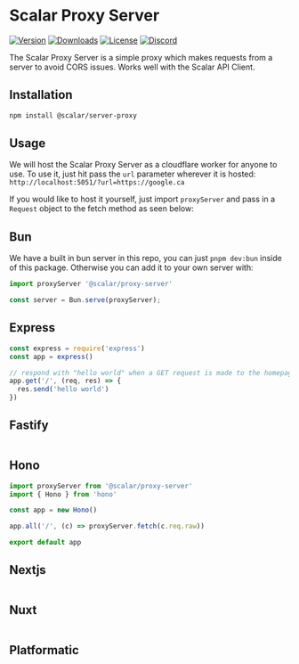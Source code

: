 # Scalar Proxy Server

[![Version](https://img.shields.io/npm/v/%40scalar/proxy-server)](https://www.npmjs.com/package/@scalar/proxy-server)
[![Downloads](https://img.shields.io/npm/dm/%40scalar/proxy-server)](https://www.npmjs.com/package/@scalar/proxy-server)
[![License](https://img.shields.io/npm/l/%40scalar%2Fproxy-server)](https://www.npmjs.com/package/@scalar/proxy-server)
[![Discord](https://img.shields.io/discord/1135330207960678410?style=flat&color=5865F2)](https://discord.gg/8HeZcRGPFS)

The Scalar Proxy Server is a simple proxy which makes requests from a server to avoid CORS issues.
Works well with the Scalar API Client.

## Installation

```bash
npm install @scalar/server-proxy
```

## Usage

We will host the Scalar Proxy Server as a cloudflare worker for anyone to use.
To use it, just hit pass the `url` parameter wherever it is hosted:
`http://localhost:5051/?url=https://google.ca`

If you would like to host it yourself, just import `proxyServer` and pass in a `Request` object
to the fetch method as seen below:

## Bun

We have a built in bun server in this repo, you can just `pnpm dev:bun` inside of this package.
Otherwise you can add it to your own server with:

```ts
import proxyServer '@scalar/proxy-server'

const server = Bun.serve(proxyServer);
```

## Express

```ts
const express = require('express')
const app = express()

// respond with "hello world" when a GET request is made to the homepage
app.get('/', (req, res) => {
  res.send('hello world')
})
```

## Fastify

```ts

```

## Hono

```ts
import proxyServer from '@scalar/proxy-server'
import { Hono } from 'hono'

const app = new Hono()

app.all('/', (c) => proxyServer.fetch(c.req.raw))

export default app
```

## Nextjs

```ts

```

## Nuxt

```ts

```

## Platformatic

```ts

```
